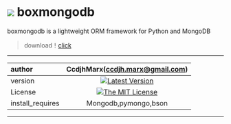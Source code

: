 ![](http://i.v2ex.co/53fQFgQ3.gif) boxmongodb
==========

boxmongodb is a lightweight ORM framework for Python and MongoDB

> download！[click](https://pypi.python.org/pypi/boxmongodb)

-------------------


| author     |    CcdjhMarx(ccdjh.marx@gmail.com) |
| :-------- | :--------:|
| version   | [![Latest Version](http://img.shields.io/pypi/v/boxmongodb.svg)](https://pypi.python.org/pypi/boxmongodb)|
| License  | [![The MIT License](http://img.shields.io/badge/license-MIT-yellow.svg)](https://pypi.python.org/pypi/boxmongodb) |
| install_requires   | Mongodb,pymongo,bson |


-------------------

